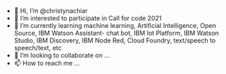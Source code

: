 - 👋 Hi, I’m @christynachiar
- 👀 I’m interested to participate in Call for code 2021
- 🌱 I’m currently learning machine learning, Artificial Intelligence, Open Source, IBM Watson Assistant- chat bot, IBM Iot Platform, IBM Watson Studio,
      IBM Discovery, IBM Node Red, Cloud Foundry, text/speech to speech/text, etc
- 💞️ I’m looking to collaborate on ...
- 📫 How to reach me ...

<!---
christynachiar/christynachiar is a ✨ special ✨ repository because its `README.md` (this file) appears on your GitHub profile.
You can click the Preview link to take a look at your changes.
--->
